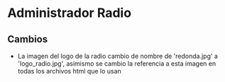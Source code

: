 # Administrador Radio

## Cambios

- La imagen del logo de la radio cambio de nombre de 'redonda.jpg' a 'logo_radio.jpg', asimismo se cambio la referencia a esta imagen en todas los archivos html que lo usan
